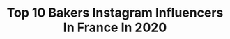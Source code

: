 ---
title: Top 10 Bakers Instagram Influencers In France In 2020
description: >-
  Find top bakers Instagram influencers in France in 2020. Most popular hashtags: #instafood #meringue #bakery #weekend.
platform: Instagram
profiles:
  - username: "anna_wierzbinska"
    fullname: >-
      Anna Wierzbinska | Anna Banana
    location: "France"
    followers: 37346
    engagement: 694
    commentsToLikes: 0.091595
    id: ck0w3m6ktu4440i19pftf96rj
    verified: false
    hashtags: "#lemonlover, #sweeeeets, #glutenfree, #meringue"
  - username: "yohanferrant"
    fullname: >-
      Yohan Ferrant
    location: "France"
    followers: 33914
    engagement: 309
    commentsToLikes: 0.056638
    id: ck5c0p6qotkqo0i11ck77mjmm
    verified: false
    hashtags: "#saturdaymood, #croissants, #lamination, #lefooding"
  - username: "recueilgourmand"
    fullname: >-
      Mahmoud - Recueil Gourmand
    location: "France"
    followers: 20639
    engagement: 280
    commentsToLikes: 0.051781
    id: ck8t5c6sd9lrz0j78a75vfzj2
    verified: false
    hashtags: "#banana, #onmytable, #mykitchen, #dessertporn"
  - username: "circusbakeryparis"
    fullname: >-
      FLYIN’ CIRCUS
    location: "France"
    followers: 55527
    engagement: 459
    commentsToLikes: 0.037375
    id: ck13bl6hevy6x0i19nizqf16s
    verified: false
    hashtags: "#sandwich, #pastry, #circus, #mylittleparis"
  - username: "gourmandises__friandises"
    fullname: >-
      Sawssen | Pastry & Photo
    location: "France"
    followers: 26911
    engagement: 436
    commentsToLikes: 0.068895
    id: ck15rjwcw8a6y0i19jhodjzvq
    verified: false
    hashtags: "#instacake, #chocolateaddict, #churros, #picsoftheday"
  - username: "carnie68"
    fullname: >-
      Carnie Wilson
    location: "France"
    followers: 81655
    engagement: 157
    commentsToLikes: 0.063160
    id: ck0vwrjmpv8wx0i190f6vqb9o
    verified: true
    hashtags: "#familyfirstmask, #samoandarthchanning, #highschool, #dinos"
  - username: "thealgeriannomad"
    fullname: >-
      Ain Ennes
    location: "France"
    followers: 66624
    engagement: 83
    commentsToLikes: 0.015189
    id: ck14irnyfgvvv0i19520sgibh
    verified: false
    hashtags: "#soupeauxchampignons, #tartelettes, #posietint, #gateauxalgeriens"
  - username: "sophie__bakes"
    fullname: >-
      Sophie 👩‍🍳🇫🇷🇱🇧🇬🇧
    location: "France"
    followers: 128162
    engagement: 255
    commentsToLikes: 0.029193
    id: ck0tz2mpaoxgv0i19vsijpyro
    verified: false
    hashtags: "#lecomptoirgivr, #gourmandise, #bricks, #cream"
  - username: "gontrancherrier"
    fullname: >-
      Gontran Cherrier
    location: "France"
    followers: 16691
    engagement: 223
    commentsToLikes: 0.024867
    id: ck5zv7fzf3q0b0i14a7f974fb
    verified: false
    hashtags: "#healthybreakfast, #valentine, #love, #france"
  - username: "carine_cakes"
    fullname: >-
      Les pâtisseries de Carine
    location: "France"
    followers: 4004
    engagement: 1509
    commentsToLikes: 0.168556
    id: ck0vuzqgcmvse0i19pveuh0z2
    verified: false
    hashtags: "#coronacooking, #nicolasbernard, #instadessert, #dessertmasters"
---
